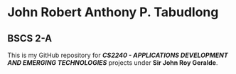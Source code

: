 # John Robert Anthony P. Tabudlong

## BSCS 2-A

This is my GitHub repository for **_CS2240 - APPLICATIONS DEVELOPMENT AND EMERGING TECHNOLOGIES_** projects under **Sir John Roy Geralde**.

